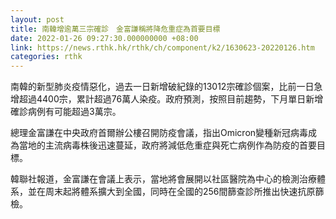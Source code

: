 ```yaml
---
layout: post
title: 南韓增逾萬三宗確診　金富謙稱將降危重症為首要目標
date: 2022-01-26 09:27:30.000000000 +08:00
link: https://news.rthk.hk/rthk/ch/component/k2/1630623-20220126.htm
categories: rthk
---
```


南韓的新型肺炎疫情惡化，過去一日新增破紀錄的13012宗確診個案，比前一日急增超過4400宗，累計超過76萬人染疫。政府預測，按照目前趨勢，下月單日新增確診病例有可能超過3萬宗。

總理金富謙在中央政府首爾辦公樓召開防疫會議，指出Omicron變種新冠病毒成為當地的主流病毒株後迅速蔓延，政府將減低危重症與死亡病例作為防疫的首要目標。

韓聯社報道，金富謙在會議上表示，當地將會展開以社區醫院為中心的檢測治療體系，並在周末起將體系擴大到全國，同時在全國的256間篩查診所推出快速抗原篩檢。
